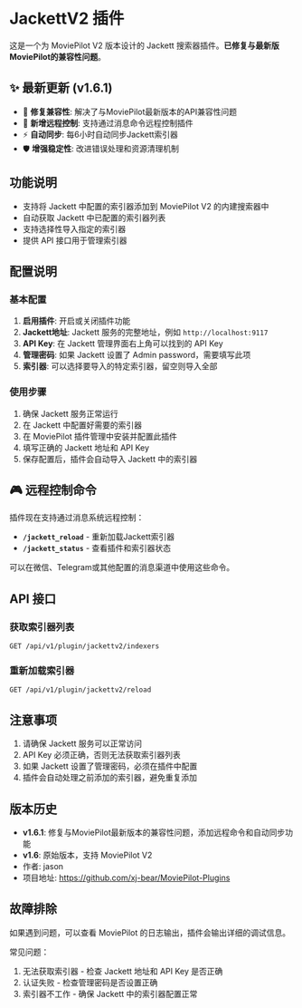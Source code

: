 # JackettV2 插件

这是一个为 MoviePilot V2 版本设计的 Jackett 搜索器插件。**已修复与最新版MoviePilot的兼容性问题**。

## ✨ 最新更新 (v1.6.1)

- 🔧 **修复兼容性**: 解决了与MoviePilot最新版本的API兼容性问题
- 🎯 **新增远程控制**: 支持通过消息命令远程控制插件
- ⚡ **自动同步**: 每6小时自动同步Jackett索引器
- 🛡️ **增强稳定性**: 改进错误处理和资源清理机制

## 功能说明

- 支持将 Jackett 中配置的索引器添加到 MoviePilot V2 的内建搜索器中
- 自动获取 Jackett 中已配置的索引器列表
- 支持选择性导入指定的索引器
- 提供 API 接口用于管理索引器

## 配置说明

### 基本配置

1. **启用插件**: 开启或关闭插件功能
2. **Jackett地址**: Jackett 服务的完整地址，例如 `http://localhost:9117`
3. **API Key**: 在 Jackett 管理界面右上角可以找到的 API Key
4. **管理密码**: 如果 Jackett 设置了 Admin password，需要填写此项
5. **索引器**: 可以选择要导入的特定索引器，留空则导入全部

### 使用步骤

1. 确保 Jackett 服务正常运行
2. 在 Jackett 中配置好需要的索引器
3. 在 MoviePilot 插件管理中安装并配置此插件
4. 填写正确的 Jackett 地址和 API Key
5. 保存配置后，插件会自动导入 Jackett 中的索引器

## 🎮 远程控制命令

插件现在支持通过消息系统远程控制：

- **`/jackett_reload`** - 重新加载Jackett索引器
- **`/jackett_status`** - 查看插件和索引器状态

可以在微信、Telegram或其他配置的消息渠道中使用这些命令。

## API 接口

### 获取索引器列表
```
GET /api/v1/plugin/jackettv2/indexers
```

### 重新加载索引器
```
GET /api/v1/plugin/jackettv2/reload
```

## 注意事项

1. 请确保 Jackett 服务可以正常访问
2. API Key 必须正确，否则无法获取索引器列表
3. 如果 Jackett 设置了管理密码，必须在插件中配置
4. 插件会自动处理之前添加的索引器，避免重复添加

## 版本历史

- **v1.6.1**: 修复与MoviePilot最新版本的兼容性问题，添加远程命令和自动同步功能
- **v1.6**: 原始版本，支持 MoviePilot V2
- 作者: jason
- 项目地址: https://github.com/xj-bear/MoviePilot-Plugins

## 故障排除

如果遇到问题，可以查看 MoviePilot 的日志输出，插件会输出详细的调试信息。

常见问题：
1. 无法获取索引器 - 检查 Jackett 地址和 API Key 是否正确
2. 认证失败 - 检查管理密码是否设置正确
3. 索引器不工作 - 确保 Jackett 中的索引器配置正常